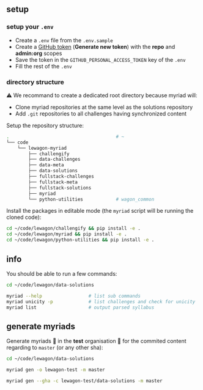 
## setup

### setup your `.env`

- Create a `.env` file from the `.env.sample`
- Create a [GitHub token](https://github.com/settings/tokens) (**Generate new token**) with the **repo** and **admin:org** scopes
- Save the token in the `GITHUB_PERSONAL_ACCESS_TOKEN` key of the `.env`
- Fill the rest of the `.env`

### directory structure

⚠️ We recommand to create a dedicated root directory because myriad will:
- Clone myriad repositories at the same level as the solutions repository
- Add `.git` repositories to all challenges having synchronized content

Setup the repository structure:

``` bash
.                                       # ~
└── code
    └── lewagon-myriad
        ├── challengify
        ├── data-challenges
        ├── data-meta
        ├── data-solutions
        ├── fullstack-challenges
        ├── fullstack-meta
        ├── fullstack-solutions
        ├── myriad
        └── python-utilities            # wagon_common
```

Install the packages in editable mode (the `myriad` script will be running the cloned code):

``` bash
cd ~/code/lewagon/challengify && pip install -e .
cd ~/code/lewagon/myriad && pip install -e .
cd ~/code/lewagon/python-utilities && pip install -e .
```

## info

You should be able to run a few commands:

``` bash
cd ~/code/lewagon/data-solutions

myriad --help                 # list sub commands
myriad unicity -p             # list challenges and check for unicity
myriad list                   # output parsed syllabus
```

## generate myriads

Generate myriads 🚨 in the **test** organisation 🚨 for the commited content regarding to `master` (or any other sha):

``` bash
cd ~/code/lewagon/data-solutions

myriad gen -o lewagon-test -m master

myriad gen --gha -c lewagon-test/data-solutions -m master
```

